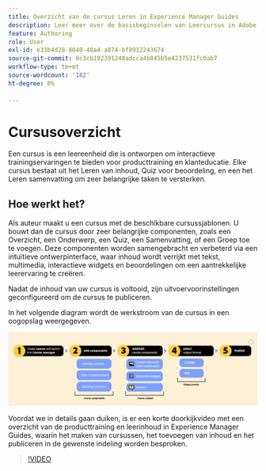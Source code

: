 ```yaml
---
title: Overzicht van de cursus Leren in Experience Manager Guides
description: Leer meer over de basisbeginselen van Leercursus in Adobe Experience Manager Guides.
feature: Authoring
role: User
exl-id: e33b4d28-8040-48a4-a074-bf8912243674
source-git-commit: 0c3cb192391248adcca4b845b5e4237531fc0ab7
workflow-type: tm+mt
source-wordcount: '182'
ht-degree: 0%

---
```


# Cursusoverzicht

Een cursus is een leereenheid die is ontworpen om interactieve trainingservaringen te bieden voor producttraining en klanteducatie.  Elke cursus bestaat uit het Leren van inhoud, Quiz voor beoordeling, en een het Leren samenvatting om zeer belangrijke taken te versterken.

## Hoe werkt het?

Als auteur maakt u een cursus met de beschikbare cursussjablonen. U bouwt dan de cursus door zeer belangrijke componenten, zoals een Overzicht, een Onderwerp, een Quiz, een Samenvatting, of een Groep toe te voegen. Deze componenten worden samengebracht en verbeterd via een intuïtieve ontwerpinterface, waar inhoud wordt verrijkt met tekst, multimedia, interactieve widgets en beoordelingen om een aantrekkelijke leerervaring te creëren.

Nadat de inhoud van uw cursus is voltooid, zijn uitvoervoorinstellingen geconfigureerd om de cursus te publiceren.

In het volgende diagram wordt de werkstroom van de cursus in een oogopslag weergegeven.

![](assets/learning-course-workflow.png)

Voordat we in details gaan duiken, is er een korte doorkijkvideo met een overzicht van de producttraining en leerinhoud in Experience Manager Guides, waarin het maken van cursussen, het toevoegen van inhoud en het publiceren in de gewenste indeling worden besproken.

>[!VIDEO](https://video.tv.adobe.com/v/3475302/learning-content-aem-guides)